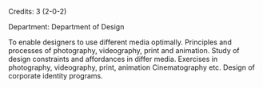 Credits: 3 (2-0-2)

Department: Department of Design

To enable designers to use different media optimally. Principles and processes of photography, videography, print and animation. Study of design constraints and affordances in differ media. Exercises in photography, videography, print, animation Cinematography etc. Design of corporate identity programs.